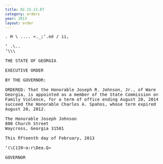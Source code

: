 ```yaml
---
title: 02.15.13.07
category: orders
year: 2013
layout: order
---
```


<pre>. H \ .... «._;‘.oé / ii,

‘ .\..
‘\\\

THE STATE OF GEORGIA

EXECUTIVE ORDER

BY THE GOVERNOR:

ORDERED: That the Honorable Joseph R. Johnson, Jr., of Ware County,
Georgia, is appointed as a member of the State Commission on
Family Violence, for a term of office ending August 20, 2014, to
succeed the Honorable Charles A. Spahos, whose term expired
August 20, 2012.

The Honorable Joseph Johnson
800 Church Street
Waycross, Georgia 31501

This ﬁfteenth day of February, 2013

‘(\C1I0~a:r\Dea.Q»

GOVERNOR

</pre>
